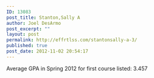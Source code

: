 ```yaml
---
ID: 13083
post_title: Stanton,Sally A
author: Joel DesArmo
post_excerpt: ""
layout: post
permalink: http://effrtlss.com/stantonsally-a-3/
published: true
post_date: 2012-11-02 20:54:17
---
```

<p>Average GPA in Spring 2012 for first course listed: 3.457</p>